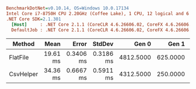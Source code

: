 ``` ini

BenchmarkDotNet=v0.10.14, OS=Windows 10.0.17134
Intel Core i7-8750H CPU 2.20GHz (Coffee Lake), 1 CPU, 12 logical and 6 physical cores
.NET Core SDK=2.1.301
  [Host]     : .NET Core 2.1.1 (CoreCLR 4.6.26606.02, CoreFX 4.6.26606.05), 64bit RyuJIT
  DefaultJob : .NET Core 2.1.1 (CoreCLR 4.6.26606.02, CoreFX 4.6.26606.05), 64bit RyuJIT


```
|    Method |     Mean |     Error |    StdDev |     Gen 0 |    Gen 1 |    Gen 2 | Allocated |
|---------- |---------:|----------:|----------:|----------:|---------:|---------:|----------:|
|  FlatFile | 19.61 ms | 0.3406 ms | 0.3186 ms | 4812.5000 | 625.0000 | 500.0000 |  21.46 MB |
| CsvHelper | 34.36 ms | 0.6667 ms | 0.5911 ms | 4312.5000 | 250.0000 | 250.0000 |   20.3 MB |
